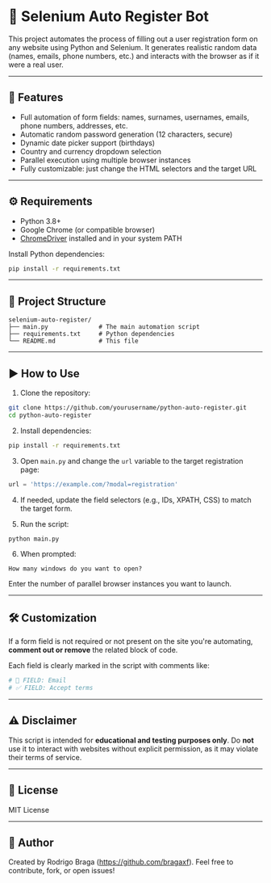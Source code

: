 # 🤖 Selenium Auto Register Bot

This project automates the process of filling out a user registration form on any website using Python and Selenium. It generates realistic random data (names, emails, phone numbers, etc.) and interacts with the browser as if it were a real user.

---

## 🚀 Features

- Full automation of form fields: names, surnames, usernames, emails, phone numbers, addresses, etc.
- Automatic random password generation (12 characters, secure)
- Dynamic date picker support (birthdays)
- Country and currency dropdown selection
- Parallel execution using multiple browser instances
- Fully customizable: just change the HTML selectors and the target URL

---

## ⚙️ Requirements

- Python 3.8+
- Google Chrome (or compatible browser)
- [ChromeDriver](https://sites.google.com/a/chromium.org/chromedriver/) installed and in your system PATH

Install Python dependencies:

```bash
pip install -r requirements.txt
```

---

## 📁 Project Structure

```
selenium-auto-register/
├── main.py              # The main automation script
├── requirements.txt     # Python dependencies
└── README.md            # This file
```

---

## ▶️ How to Use

1. Clone the repository:

```bash
git clone https://github.com/yourusername/python-auto-register.git
cd python-auto-register
```

2. Install dependencies:

```bash
pip install -r requirements.txt
```

3. Open `main.py` and change the `url` variable to the target registration page:

```python
url = 'https://example.com/?modal=registration'
```

4. If needed, update the field selectors (e.g., IDs, XPATH, CSS) to match the target form.

5. Run the script:

```bash
python main.py
```

6. When prompted:

```
How many windows do you want to open?
```

Enter the number of parallel browser instances you want to launch.

---

## 🛠 Customization

If a form field is not required or not present on the site you're automating, **comment out or remove** the related block of code.

Each field is clearly marked in the script with comments like:

```python
# 🧾 FIELD: Email
# ✅ FIELD: Accept terms
```

---

## ⚠️ Disclaimer

This script is intended for **educational and testing purposes only**. Do **not** use it to interact with websites without explicit permission, as it may violate their terms of service.

---

## 📄 License

MIT License

---

## 💬 Author

Created by Rodrigo Braga (https://github.com/bragaxf). Feel free to contribute, fork, or open issues!
